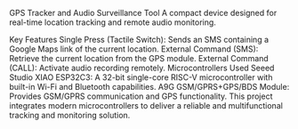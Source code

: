 GPS Tracker and Audio Surveillance Tool
A compact device designed for real-time location tracking and remote audio monitoring.

Key Features
Single Press (Tactile Switch): Sends an SMS containing a Google Maps link of the current location.
External Command (SMS): Retrieve the current location from the GPS module.
External Command (CALL): Activate audio recording remotely.
Microcontrollers Used
Seeed Studio XIAO ESP32C3: A 32-bit single-core RISC-V microcontroller with built-in Wi-Fi and Bluetooth capabilities.
A9G GSM/GPRS+GPS/BDS Module: Provides GSM/GPRS communication and GPS functionality.
This project integrates modern microcontrollers to deliver a reliable and multifunctional tracking and monitoring solution.

